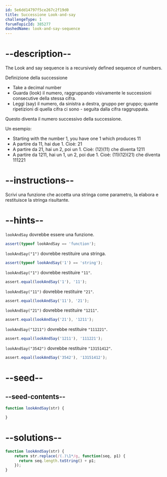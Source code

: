 ```yaml
---
id: 5e6dd14797f5ce267c2f19d0
title: Successione Look-and-say
challengeType: 1
forumTopicId: 385277
dashedName: look-and-say-sequence
---
```


# --description--

The Look and say sequence is a recursively defined sequence of numbers.

Definizione della successione

<ul><li>Take a decimal number</li>
<li><span>Guarda</span> (look) il numero, raggruppando visivamente le successioni consecutive della stessa cifra.</li>
<li><span>Leggi</span> (say) il numero, da sinistra a destra, gruppo per gruppo; quante ripetizioni di quella cifra ci sono - seguita dalla cifra raggruppata.</li></ul><span> Questo diventa il numero successivo della successione.</span>

Un esempio:

<ul><li>Starting with the number 1, you have <span>one</span> 1 which produces 11</li>
<li>A partire da 11, hai <span>due</span> 1. Cioè: 21</li>
<li>A partire da 21, hai <span>un</span> 2, poi <span>un</span> 1. Cioè: (12)(11) che diventa 1211</li>
<li>A partire da 1211, hai <span>un</span> 1, <span>un</span> 2, poi <span>due</span> 1. Cioè: (11)(12)(21) che diventa 111221</li></ul>

# --instructions--

Scrivi una funzione che accetta una stringa come parametro, la elabora e restituisce la stringa risultante.

# --hints--

`lookAndSay` dovrebbe essere una funzione.

```js
assert(typeof lookAndSay == 'function');
```

`lookAndSay("1")` dovrebbe restituire una stringa.

```js
assert(typeof lookAndSay('1') == 'string');
```

`lookAndSay("1")` dovrebbe restituire `"11"`.

```js
assert.equal(lookAndSay('1'), '11');
```

`lookAndSay("11")` dovrebbe restituire `"21"`.

```js
assert.equal(lookAndSay('11'), '21');
```

`lookAndSay("21")` dovrebbe restituire `"1211"`.

```js
assert.equal(lookAndSay('21'), '1211');
```

`lookAndSay("1211")` dovrebbe restituire `"111221"`.

```js
assert.equal(lookAndSay('1211'), '111221');
```

`lookAndSay("3542")` dovrebbe restituire `"13151412"`.

```js
assert.equal(lookAndSay('3542'), '13151412');
```

# --seed--

## --seed-contents--

```js
function lookAndSay(str) {

}
```

# --solutions--

```js
function lookAndSay(str) {
    return str.replace(/(.)\1*/g, function(seq, p1) {
      return seq.length.toString() + p1;
    });
}
```
